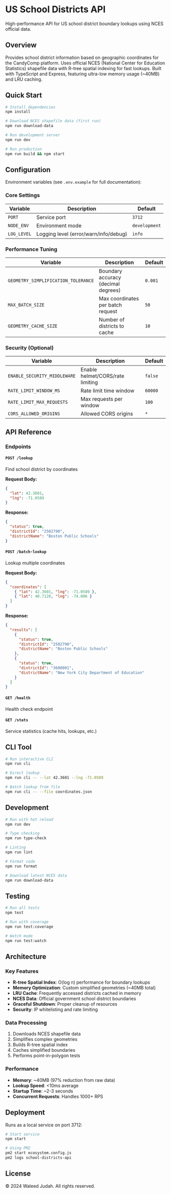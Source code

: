 # US School Districts API

High-performance API for US school district boundary lookups using NCES official data.

## Overview

Provides school district information based on geographic coordinates for the CandyComp platform. Uses official NCES (National Center for Education Statistics) shapefile data with R-tree spatial indexing for fast lookups. Built with TypeScript and Express, featuring ultra-low memory usage (~40MB) and LRU caching.

## Quick Start

```bash
# Install dependencies
npm install

# Download NCES shapefile data (first run)
npm run download-data

# Run development server
npm run dev

# Run production
npm run build && npm start
```

## Configuration

Environment variables (see `.env.example` for full documentation):

### Core Settings
| Variable      | Description                 | Default         |
| ------------- | --------------------------- | --------------- |
| `PORT`        | Service port                | `3712`          |
| `NODE_ENV`    | Environment mode            | `development`   |
| `LOG_LEVEL`   | Logging level (error/warn/info/debug) | `info` |

### Performance Tuning
| Variable      | Description                 | Default         |
| ------------- | --------------------------- | --------------- |
| `GEOMETRY_SIMPLIFICATION_TOLERANCE` | Boundary accuracy (decimal degrees) | `0.001` |
| `MAX_BATCH_SIZE` | Max coordinates per batch request | `50` |
| `GEOMETRY_CACHE_SIZE` | Number of districts to cache | `10` |

### Security (Optional)
| Variable      | Description                 | Default         |
| ------------- | --------------------------- | --------------- |
| `ENABLE_SECURITY_MIDDLEWARE` | Enable helmet/CORS/rate limiting | `false` |
| `RATE_LIMIT_WINDOW_MS` | Rate limit time window | `60000` |
| `RATE_LIMIT_MAX_REQUESTS` | Max requests per window | `100` |
| `CORS_ALLOWED_ORIGINS` | Allowed CORS origins | `*` |

## API Reference

### Endpoints

#### `POST /lookup`

Find school district by coordinates

**Request Body:**

```json
{
  "lat": 42.3601,
  "lng": -71.0589
}
```

**Response:**

```json
{
  "status": true,
  "districtId": "2502790",
  "districtName": "Boston Public Schools"
}
```

#### `POST /batch-lookup`

Lookup multiple coordinates

**Request Body:**

```json
{
  "coordinates": [
    { "lat": 42.3601, "lng": -71.0589 },
    { "lat": 40.7128, "lng": -74.006 }
  ]
}
```

**Response:**

```json
{
  "results": [
    {
      "status": true,
      "districtId": "2502790",
      "districtName": "Boston Public Schools"
    },
    {
      "status": true,
      "districtId": "3600001",
      "districtName": "New York City Department of Education"
    }
  ]
}
```

#### `GET /health`

Health check endpoint

#### `GET /stats`

Service statistics (cache hits, lookups, etc.)

## CLI Tool

```bash
# Run interactive CLI
npm run cli

# Direct lookup
npm run cli -- --lat 42.3601 --lng -71.0589

# Batch lookup from file
npm run cli -- --file coordinates.json
```

## Development

```bash
# Run with hot reload
npm run dev

# Type checking
npm run type-check

# Linting
npm run lint

# Format code
npm run format

# Download latest NCES data
npm run download-data
```

## Testing

```bash
# Run all tests
npm test

# Run with coverage
npm run test:coverage

# Watch mode
npm run test:watch
```

## Architecture

### Key Features

- **R-tree Spatial Index**: O(log n) performance for boundary lookups
- **Memory Optimization**: Custom simplified geometries (~40MB total)
- **LRU Cache**: Frequently accessed districts cached in memory
- **NCES Data**: Official government school district boundaries
- **Graceful Shutdown**: Proper cleanup of resources
- **Security**: IP whitelisting and rate limiting

### Data Processing

1. Downloads NCES shapefile data
2. Simplifies complex geometries
3. Builds R-tree spatial index
4. Caches simplified boundaries
5. Performs point-in-polygon tests

### Performance

- **Memory**: ~40MB (97% reduction from raw data)
- **Lookup Speed**: <10ms average
- **Startup Time**: ~2-3 seconds
- **Concurrent Requests**: Handles 1000+ RPS

## Deployment

Runs as a local service on port 3712:

```bash
# Start service
npm start

# Using PM2
pm2 start ecosystem.config.js
pm2 logs school-districts-api
```

## License

© 2024 Waleed Judah. All rights reserved.
